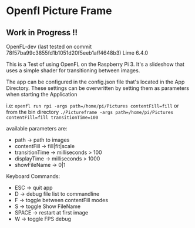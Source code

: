 # Openfl Picture Frame

## Work in Progress !!

OpenFL-dev (last tested on commit 78f57ba99c3855fd1b1051d20f5eeb1aff4648b3)
Lime 6.4.0

This is a Test of using OpenFL on the Raspberry Pi 3.
It's a slideshow that uses a simple shader for transitioning between images.

The app can be configured in the config.json file that's located in the App Directory.
These settings can be overwritten by setting them as parameters when starting the Application

i.e:
`openfl run rpi -args path=/home/pi/Pictures contentFill=fill`
or from the bin directory
`./Pictureframe -args path=/home/pi/Pictures contentFill=fill transitionTime=100`

available parameters are:

- path -> path to images
- contentFill -> fill|fit|scale
- transitionTime -> milliseconds > 100
- displayTime -> milliseconds > 1000
- showFileName -> 0|1

Keyboard Commands:

- ESC -> quit app
- D -> debug file list to commandline
- F -> toggle between contentFill modes
- S -> toggle Show FileName
- SPACE -> restart at first image
- W -> toggle FPS debug
